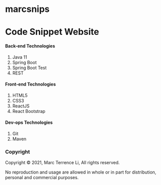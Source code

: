 # marcsnips
Code Snippet Website
===================================

#### Back-end Technologies
1. Java 11
4. Spring Boot
5. Spring Boot Test
6. REST

#### Front-end Technologies
1. HTML5
2. CSS3
3. ReactJS
4. React Bootstrap

#### Dev-ops Technologies
1. Git
2. Maven

### Copyright
Copyright © 2021, Marc Terrence Li, All rights reserved.

No reproduction and usage are allowed in whole or in part for distribution, personal and commercial purposes.
